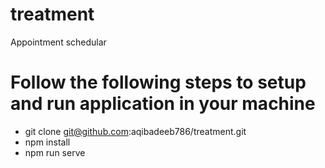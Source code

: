 # treatment
Appointment schedular
# Follow the following steps to setup and run application in your machine
- git clone git@github.com:aqibadeeb786/treatment.git
- npm install
- npm run serve



